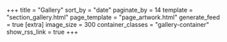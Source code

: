 +++
title = "Gallery"
sort_by = "date"
paginate_by = 14
template = "section_gallery.html"
page_template = "page_artwork.html"
generate_feed = true
[extra]
image_size = 300
container_classes = "gallery-container"
show_rss_link = true
+++
